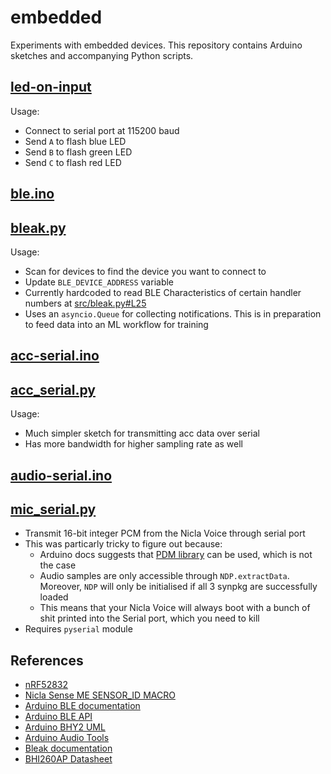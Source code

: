 # embedded
Experiments with embedded devices. This repository contains Arduino sketches and accompanying Python scripts.

## [led-on-input](src/sketches/led-on-input.ino)

Usage:
- Connect to serial port at 115200 baud
- Send `A` to flash blue LED
- Send `B` to flash green LED
- Send `C` to flash red LED

## [ble.ino](src/sketches/ble.ino)
## [bleak.py](src/bleak.py)

Usage:
- Scan for devices to find the device you want to connect to
- Update `BLE_DEVICE_ADDRESS` variable
- Currently hardcoded to read BLE Characteristics of certain handler numbers at [src/bleak.py#L25](https://github.com/edisonchee/embedded/blob/6e45cd603507757906d9de9db6304679158a970b/src/bleak.py#L25)
- Uses an `asyncio.Queue` for collecting notifications. This is in preparation to feed data into an ML workflow for training

## [acc-serial.ino](src/sketches/acc-serial.ino)
## [acc_serial.py](src/acc_serial.py)

Usage:
- Much simpler sketch for transmitting acc data over serial
- Has more bandwidth for higher sampling rate as well

## [audio-serial.ino](src/sketches/audio-serial.ino)
## [mic_serial.py](src/mic_serial.py)

- Transmit 16-bit integer PCM from the Nicla Voice through serial port
- This was particarly tricky to figure out because:
  - Arduino docs suggests that [PDM library](https://docs.arduino.cc/hardware/nicla-voice/#suggested-libraries) can be used, which is not the case
  - Audio samples are only accessible through `NDP.extractData`. Moreover, `NDP` will only be initialised if all 3 synpkg are successfully loaded
  - This means that your Nicla Voice will always boot with a bunch of shit printed into the Serial port, which you need to kill
- Requires `pyserial` module

## References
- [nRF52832](https://infocenter.nordicsemi.com/pdf/nRF52832_PS_v1.4.pdf)
- [Nicla Sense ME SENSOR_ID MACRO](https://docs.arduino.cc/tutorials/nicla-sense-me/cheat-sheet/#sensor-ids)
- [Arduino BLE documentation](https://www.arduino.cc/reference/en/libraries/arduinoble/)
- [Arduino BLE API](https://github.com/arduino-libraries/ArduinoBLE/blob/master/docs/api.md)
- [Arduino BHY2 UML](static/Arduino_BHY2.UML.drawio.svg)
- [Arduino Audio Tools](https://github.com/pschatzmann/arduino-audio-tools)
- [Bleak documentation](https://bleak.readthedocs.io/en/latest/index.html)
- [BHI260AP Datasheet](https://www.bosch-sensortec.com/media/boschsensortec/downloads/datasheets/bst-bhi260ap-ds000.pdf)
